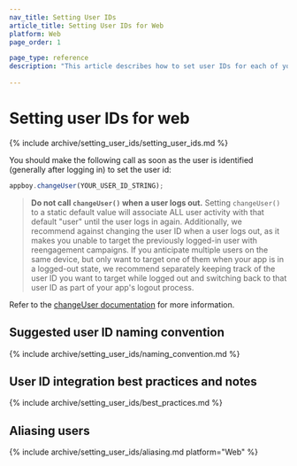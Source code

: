 ```yaml
---
nav_title: Setting User IDs
article_title: Setting User IDs for Web
platform: Web
page_order: 1

page_type: reference
description: "This article describes how to set user IDs for each of your users, including best practices and important points to consider before making any changes."
 
---
```


# Setting user IDs for web

{% include archive/setting_user_ids/setting_user_ids.md %}

You should make the following call as soon as the user is identified (generally after logging in) to set the user id:

```javascript
appboy.changeUser(YOUR_USER_ID_STRING);
```

>  __Do not call `changeUser()` when a user logs out.__ Setting `changeUser()` to a static default value will associate ALL user activity with that default "user" until the user logs in again.
Additionally, we recommend against changing the user ID when a user logs out, as it makes you unable to target the previously logged-in user with reengagement campaigns. If you anticipate multiple users on the same device, but only want to target one of them when your app is in a logged-out state, we recommend separately keeping track of the user ID you want to target while logged out and switching back to that user ID as part of your app's logout process.

Refer to the [changeUser documentation][4] for more information.

## Suggested user ID naming convention

{% include archive/setting_user_ids/naming_convention.md %}

## User ID integration best practices and notes

{% include archive/setting_user_ids/best_practices.md %}

## Aliasing users

{% include archive/setting_user_ids/aliasing.md platform="Web" %}

[1]: {{site.baseurl}}/developer_guide/rest_api/user_data/#user-data
[2]: {{site.baseurl}}/api/endpoints/messaging/
[4]: https://js.appboycdn.com/web-sdk/latest/doc/module-appboy.html#.changeUser "Javadocs"
[5]: https://www.braze.com/docs/user_guide/data_and_analytics/user_data_collection/user_profile_lifecycle/#user-aliases
